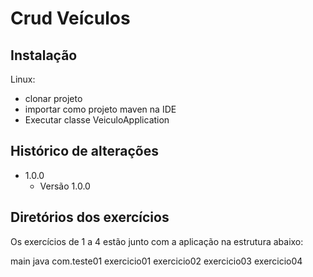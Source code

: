 # Crud Veículos

## Instalação

Linux:

- clonar projeto
- importar como projeto maven na IDE
- Executar classe VeiculoApplication

## Histórico de alterações

* 1.0.0
    * Versão 1.0.0

## Diretórios dos exercícios

Os exercícios de 1 a 4 estão junto com a aplicação na estrutura abaixo:

main
java
com.teste01
exercicio01
exercicio02
exercicio03
exercicio04                                    
